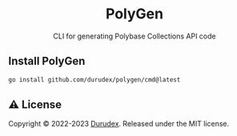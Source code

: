 <h1 align="center">PolyGen</h1>

<p align="center">
    CLI for generating Polybase Collections API code
</p>

## Install PolyGen

```bash
go install github.com/durudex/polygen/cmd@latest
```

## ⚠️ License

Copyright © 2022-2023 [Durudex](https://github.com/durudex). Released under the MIT license.
